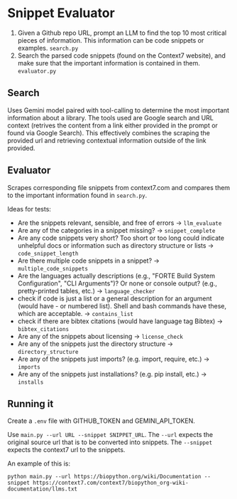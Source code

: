 # Snippet Evaluator

1. Given a Github repo URL, prompt an LLM to find the top 10 most critical pieces of information. This information can be code snippets or examples. `search.py`
2. Search the parsed code snippets (found on the Context7 website), and make sure that the important information is contained in them. `evaluator.py`

## Search
Uses Gemini model paired with tool-calling to determine the most important information about a library. The tools used are Google search and URL context (retrives the content from a link either provided in the prompt or found via Google Search). This effectively combines the scraping the provided url and retrieving contextual information outside of the link provided.

## Evaluator
Scrapes corresponding file snippets from context7.com and compares them to the important information found in `search.py`.

Ideas for tests:
* Are the snippets relevant, sensible, and free of errors -> `llm_evaluate`
* Are any of the categories in a snippet missing? -> `snippet_complete`
* Are any code snippets very short? Too short or too long could indicate unhelpful docs or information such as directory structure or lists -> `code_snippet_length`
* Are there multiple code snippets in a snippet? -> `multiple_code_snippets`
* Are the languages actually descriptions (e.g., "FORTE Build System Configuration", "CLI Arguments")? Or none or console output? (e.g., pretty-printed tables, etc.) -> `language_checker`
* check if code is just a list or a general description for an argument (would have - or numbered list). Shell and bash commands have these, which are acceptable. -> `contains_list`
* check if there are bibtex citations (would have language tag Bibtex) -> `bibtex_citations`
* Are any of the snippets about licensing -> `license_check`
* Are any of the snippets just the directory structure -> `directory_structure`
* Are any of the snippets just imports? (e.g. import, require, etc.) -> `imports`
* Are any of the snippets just installations? (e.g. pip install, etc.) -> `installs`


## Running it

Create a `.env` file with GITHUB_TOKEN and GEMINI_API_TOKEN. 

Use `main.py --url URL --snippet SNIPPET_URL`. The `--url` expects the original source url that is to be converted into snippets. The `--snippet` expects the context7 url to the snippets. 

An example of this is:


`python main.py --url https://biopython.org/wiki/Documentation --snippet https://context7.com/context7/biopython_org-wiki-documentation/llms.txt`


